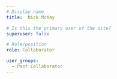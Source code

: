 ```yaml
---
# Display name
title:  Nick McKay

# Is this the primary user of the site?
superuser: false

# Role/position
role: Collaborator

user_groups:
  - Past Collaborator
---
```

